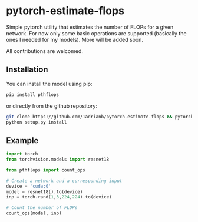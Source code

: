 # pytorch-estimate-flops

Simple pytorch utility that estimates the number of FLOPs for a given network. For now only some basic operations are supported (basically the ones I needed for my models). More will be added soon.

All contributions are welcomed.

## Installation

You can install the model using pip:

```bash
pip install pthflops
```
or directly from the github repository:
```bash
git clone https://github.com/1adrianb/pytorch-estimate-flops && pytorch-estimate-flops
python setup.py install
```

## Example

```python
import torch
from torchvision.models import resnet18

from pthflops import count_ops

# Create a network and a corresponding input
device = 'cuda:0'
model = resnet18().to(device)
inp = torch.rand(1,3,224,224).to(device)

# Count the number of FLOPs
count_ops(model, inp)
```